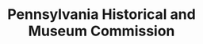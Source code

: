 ---
layout: repo
title: "Pennsylvania Historical and Museum Commission"
id: 13759
permalink: repos/13759/
---